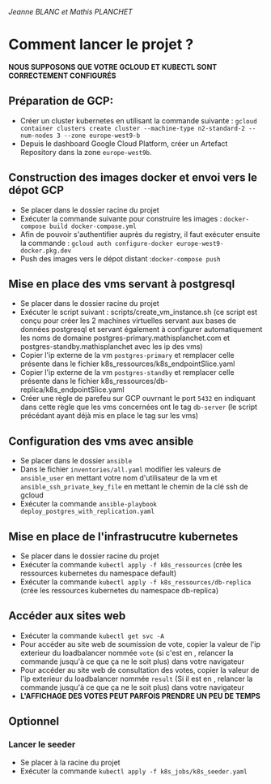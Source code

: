 *Jeanne BLANC et Mathis PLANCHET*

# Comment lancer le projet ?

**NOUS SUPPOSONS QUE VOTRE GCLOUD ET KUBECTL SONT CORRECTEMENT CONFIGURÉS**

## Préparation de GCP:

- Créer un cluster kubernetes en utilisant la commande suivante : `gcloud container clusters create cluster --machine-type n2-standard-2 --num-nodes 3 --zone europe-west9-b`
- Depuis le dashboard Google Cloud Platform, créer un Artefact Repository dans la zone `europe-west9b`.

## Construction des images docker et envoi vers le dépot GCP
- Se placer dans le dossier racine du projet
- Exécuter la commande suivante pour construire les images : ```docker-compose build docker-compose.yml```
- Afin de pouvoir s'authentifier auprès du registry, il faut exécuter ensuite la commande : ```gcloud auth configure-docker europe-west9-docker.pkg.dev```
- Push des images vers le dépot distant :```docker-compose push```

## Mise en place des vms servant à postgresql
- Se placer dans le dossier racine du projet
- Exécuter le script suivant : scripts/create_vm_instance.sh (ce script est conçu pour créer les 2 machines virtuelles servant aux bases de données postgresql et servant également à configurer automatiquement les noms de domaine postgres-primary.mathisplanchet.com et postgres-standby.mathisplanchet avec les ip des vms)
- Copier l'ip externe de la vm `postgres-primary` et remplacer celle présente dans le fichier k8s_ressources/k8s_endpointSlice.yaml
- Copier l'ip externe de la vm `postgres-standby` et remplacer celle présente dans le fichier k8s_ressources/db-replica/k8s_endpointSlice.yaml
- Créer une règle de parefeu sur GCP ouvrnant le port `5432` en indiquant dans cette règle que les vms concernées ont le tag `db-server` (le script précédant ayant déjà mis en place le tag sur les vms)

## Configuration des vms avec ansible
- Se placer dans le dossier `ansible`
- Dans le fichier `inventories/all.yaml` modifier les valeurs de `ansible_user` en mettant votre nom d'utilisateur de la vm et `ansible_ssh_private_key_file` en mettant le chemin de la clé ssh de gcloud
- Exécuter la commande `ansible-playbook deploy_postgres_with_replication.yaml`

## Mise en place de l'infrastrucutre kubernetes
- Se placer dans le dossier racine du projet
- Exécuter la commande `kubectl apply -f k8s_ressources` (crée les ressources kubernetes du namespace default)
- Exécuter la commande `kubectl apply -f k8s_ressources/db-replica` (crée les ressources kubernetes du namespace db-replica)

## Accéder aux sites web
- Exécuter la commande `kubectl get svc -A`
- Pour accéder au site web de soumission de vote, copier la valeur de l'ip exterieur du loadbalancer nommée `vote` (si c'est en <pending>, relancer la commande jusqu'à ce que ça ne le soit plus) dans votre navigateur
- Pour accéder au site web de consultation des votes, copier la valeur de l'ip exterieur du loadbalancer nommée `result` (Si il est en <pending>, relancer la commande jusqu'à ce que ça ne le soit plus) dans votre navigateur
- **L'AFFICHAGE DES VOTES PEUT PARFOIS PRENDRE UN PEU DE TEMPS**

## Optionnel
### Lancer le seeder
- Se placer à la racine du projet
- Exécuter la commande `kubectl apply -f k8s_jobs/k8s_seeder.yaml`
